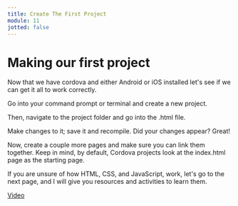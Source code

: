 ```yaml
---
title: Create The First Project
module: 11
jotted: false
---
```


# Making our first project

Now that we have cordova and either Android or iOS installed let's see if we can get it all to work correctly.

Go into your command prompt or terminal and create a new project.

Then, navigate to the project folder and go into the .html file.

Make changes to it; save it and recompile.  Did your changes appear?  Great!

Now, create a couple more pages and make sure you can link them together.  Keep in mind, by default, Cordova projects look at the index.html page as the starting page.

If you are unsure of how HTML, CSS, and JavaScript, work, let's go to the next page, and I will give you resources and activities to learn them.

<a href="https://umontana.zoom.us/rec/play/6ZB4d72urWk3HtWStQSDV_EtW9W7fams23Id86AOmR63VSFSZ1XyZLFAZuF-9npNMq5TV6s8RCumo565?continueMode=true" target="_new">Video</a>